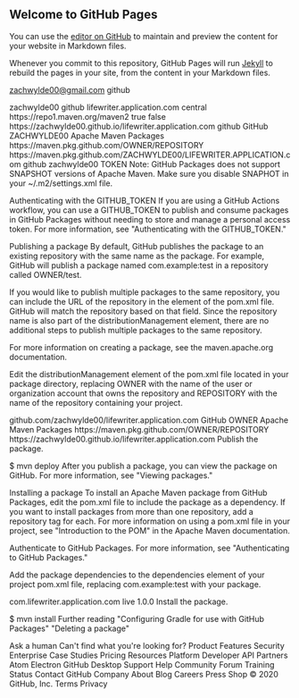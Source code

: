 ## Welcome to GitHub Pages

You can use the [editor on GitHub](https://github.com/zachwylde00/lifewriter.application.com/edit/master/README.md) to maintain and preview the content for your website in Markdown files.

Whenever you commit to this repository, GitHub Pages will run [Jekyll](https://jekyllrb.com/) to rebuild the pages in your site, from the content in your Markdown files.



<settings xmlns="http://maven.apache.org/SETTINGS/1.0.0"
  xmlns:xsi="http://www.w3.org/2001/XMLSchema-instance"
  xsi:schemaLocation="http://maven.apache.org/SETTINGS/1.0.0
                      http://maven.apache.org/xsd/settings-1.0.0.xsd">

  <activeProfiles>zachwylde00@gmail.com
    <activeProfile>github</activeProfile>
  </activeProfiles>

  <profiles>
    <profile>zachwylde00
      <id>github</id>
      <repositories>lifewriter.application.com
        <repository>
          <id>central</id>
          <url>https://repo1.maven.org/maven2</url>
          <releases><enabled>true</enabled></releases>
          <snapshots><enabled>false</enabled></snapshots>
        </repository>
        <repository>https://zachwylde00.github.io/lifewriter.application.com
          <id>github</id>
          <name>GitHub ZACHWYLDE00 Apache Maven Packages</name>
          <url>https://maven.pkg.github.com/OWNER/REPOSITORY</url>
        </repository>https://maven.pkg.github.com/ZACHWYLDE00/LIFEWRITER.APPLICATION.com
      </repositories>
    </profile>
  </profiles>

  <servers>
    <server>
      <id>github</id>
      <username>zachwylde00</username>
      <password>TOKEN</password>
    </server>
  </servers>
</settings>
Note: GitHub Packages does not support SNAPSHOT versions of Apache Maven. Make sure you disable SNAPHOT in your ~/.m2/settings.xml file.

Authenticating with the GITHUB_TOKEN
If you are using a GitHub Actions workflow, you can use a GITHUB_TOKEN to publish and consume packages in GitHub Packages without needing to store and manage a personal access token. For more information, see "Authenticating with the GITHUB_TOKEN."

Publishing a package
By default, GitHub publishes the package to an existing repository with the same name as the package. For example, GitHub will publish a package named com.example:test in a repository called OWNER/test.

If you would like to publish multiple packages to the same repository, you can include the URL of the repository in the <scm> element of the pom.xml file. GitHub will match the repository based on that field. Since the repository name is also part of the distributionManagement element, there are no additional steps to publish multiple packages to the same repository.

For more information on creating a package, see the maven.apache.org documentation.

Edit the distributionManagement element of the pom.xml file located in your package directory, replacing OWNER with the name of the user or organization account that owns the repository and REPOSITORY with the name of the repository containing your project.

<distributionManagement>
   <repository>
     <id>github.com/zachwylde00/lifewriter.application.com</id>
     <name>GitHub OWNER Apache Maven Packages</name>
     <url>https://maven.pkg.github.com/OWNER/REPOSITORY</url>
   https://zachwylde00.github.io/lifewriter.application.com</repository>
</distributionManagement>
Publish the package.

$ mvn deploy
After you publish a package, you can view the package on GitHub. For more information, see "Viewing packages."

Installing a package
To install an Apache Maven package from GitHub Packages, edit the pom.xml file to include the package as a dependency. If you want to install packages from more than one repository, add a repository tag for each. For more information on using a pom.xml file in your project, see "Introduction to the POM" in the Apache Maven documentation.

Authenticate to GitHub Packages. For more information, see "Authenticating to GitHub Packages."

Add the package dependencies to the dependencies element of your project pom.xml file, replacing com.example:test with your package.

<dependencies>
  <dependency>
    <groupId>com.lifewriter.application.com</groupId>
    <artifactId>live</artifactId>
    <version>1.0.0</version>
  </dependency>
</dependencies>
Install the package.

$ mvn install
Further reading
"Configuring Gradle for use with GitHub Packages"
"Deleting a package"

Ask a human
Can't find what you're looking for?
Product
Features
Security
Enterprise
Case Studies
Pricing
Resources
Platform
Developer API
Partners
Atom
Electron
GitHub Desktop
Support
Help
Community Forum
Training
Status
Contact GitHub
Company
About
Blog
Careers
Press
Shop
© 2020 GitHub, Inc.
Terms
Privacy
